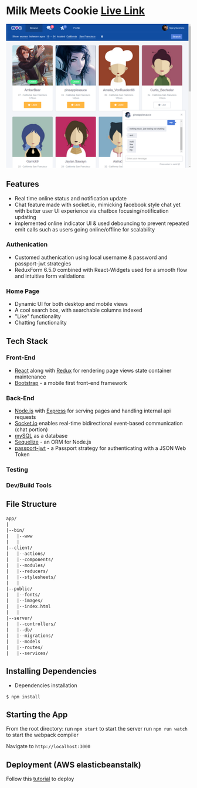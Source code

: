 # Milk Meets Cookie [Live Link](http://milk-meets-cookie-dev.us-west-1.elasticbeanstalk.com)

![Home Page screenshot](https://github.com/cyspath/milk_meets_cookie/blob/development/misc/screenshots/home1.PNG)

## Features
* Real time online status and notification update
* Chat feature made with socket.io, mimicking facebook style chat yet with better user UI experience via chatbox focusing/notification updating
* implemented online indicator UI & used debouncing to prevent repeated emit calls such as users going online/offline for scalability

### Authenication

* Customed authenication using local username & password and passport-jwt strategies
* ReduxForm 6.5.0 combined with React-Widgets used for a smooth flow and intuitive form validations

### Home Page

* Dynamic UI for both desktop and mobile views
* A cool search box, with searchable columns indexed
* "Like" functionality
* Chatting functionality


## Tech Stack

### Front-End

* [React](https://facebook.github.io/react/) along with [Redux](https://github.com/reactjs/redux) for rendering page views state container maintenance
* [Bootstrap](http://getbootstrap.com/) - a mobile first front-end framework

### Back-End

* [Node.js](https://nodejs.org/en/) with [Express](http://expressjs.com/) for serving pages and handling internal api requests
* [Socket.io](https://socket.io/get-started/chat/) enables real-time bidirectional event-based communication (chat portion)
* [mySQL](https://www.mysql.com/) as a database
* [Sequelize](http://sequelizejs.com/) - an ORM for Node.js
* [passport-jwt](https://github.com/themikenicholson/passport-jwt) - a Passport strategy for authenticating with a JSON Web Token

### Testing

<!-- * [Mocha](https://mochajs.org/) - test framework
* [Shouldjs](https://shouldjs.github.io/) and [Supertest](https://github.com/visionmedia/supertest) for API tests -->

### Dev/Build Tools

<!-- * [Webpack](https://webpack.github.io/) and [Babel](https://babeljs.io/) for transpiling -->

## File Structure

    app/
    |
    |--bin/
    |   |--www
    |   |
    |--client/
    |   |--actions/
    |   |--components/
    |   |--modules/
    |   |--reducers/
    |   |--stylesheets/
    |   |
    |--public/
    |   |--fonts/
    |   |--images/
    |   |--index.html
    |   |
    |--server/
    |   |--controllers/
    |   |--db/
    |   |--migrations/
    |   |--models
    |   |--routes/
    |   |--services/


## Installing Dependencies

- Dependencies installation

```
$ npm install
```

## Starting the App

From the root directory:
run ```npm start``` to start the server
run ```npm run watch``` to start the webpack compiler

Navigate to ```http://localhost:3000```

## Deployment (AWS elasticbeanstalk)
Follow this [tutorial](http://docs.aws.amazon.com/elasticbeanstalk/latest/dg/create_deploy_nodejs_express.html) to deploy
